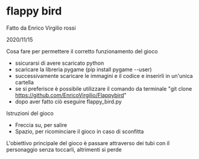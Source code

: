 # flappy bird

Fatto da Enrico Virgilio rossi 

2020/11/15

Cosa fare per permettere il corretto funzionamento del gioco
- ssicurarsi di avere scaricato python
- scaricare la libreria pygame (pip install pygame --user)
- successivamente scaricare le immagini e il codice e inserirli in un'unica cartella
- se si preferisce è possibile utilizzare il comando da terminale "git clone https://github.com/EnricoVirgilio/Flappybird"
- dopo aver fatto ciò eseguire flappy_bird.py

Istruzioni del gioco
- Freccia su, per salire
- Spazio, per ricominciare il gioco in caso di sconfitta

L'obiettivo principale del gioco è passare attraverso dei tubi con il personaggio senza toccarli, altrimenti si perde